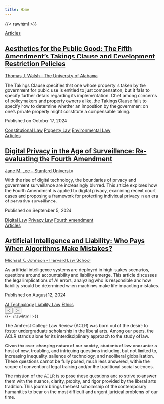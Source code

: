 ```yaml
---
title: Home
---
```


{{< rawhtml >}}
<html lang="en">
<head>
  <meta charset="UTF-8">
  <meta name="viewport" content="width=device-width, initial-scale=1.0">
  <title>Custom Carousel</title>
  <link rel="stylesheet" href="style.css">
</head>
<body>

<div class="carousel-container">
  <div class="carousel">
    <div class="carousel-item active">
      <span class="carousel-tag"><a href="#articles">Articles</a></span>
      <h2 class="carousel-title"><a href="#article1">Aesthetics for the Public Good: The Fifth Amendment’s Takings Clause and Development Restriction Policies</a></h2>
      <p class="carousel-author"><a href="#author1">Thomas J. Walsh – The University of Alabama</a></p>
      <p class="carousel-blurb">The Takings Clause specifies that one whose property is taken by the government for public use is entitled to just compensation, but it fails to specify further details regarding its implementation. Chief among concerns of policymakers and property owners alike, the Takings Clause fails to specify how to determine whether an imposition by the government on one’s private property might constitute a compensable taking.</p>
      <p class="carousel-date">Published on October 17, 2024</p>
      <div class="carousel-tags">
        <a href="#conlaw" class="tag">Constitutional Law</a>
        <a href="#propertylaw" class="tag">Property Law</a>
        <a href="#envlaw" class="tag">Environmental Law</a>
      </div>
    </div>
    <div class="carousel-item">
      <span class="carousel-tag"><a href="#articles">Articles</a></span>
      <h2 class="carousel-title"><a href="#article2">Digital Privacy in the Age of Surveillance: Re-evaluating the Fourth Amendment</a></h2>
      <p class="carousel-author"><a href="#author2">Jane M. Lee – Stanford University</a></p>
      <p class="carousel-blurb">With the rise of digital technology, the boundaries of privacy and government surveillance are increasingly blurred. This article explores how the Fourth Amendment is applied to digital privacy, examining recent court cases and proposing a framework for protecting individual privacy in an era of pervasive surveillance.</p>
      <p class="carousel-date">Published on September 5, 2024</p>
      <div class="carousel-tags">
        <a href="#digitallaw" class="tag">Digital Law</a>
        <a href="#privacylaw" class="tag">Privacy Law</a>
        <a href="#fourthamendment" class="tag">Fourth Amendment</a>
      </div>
    </div>
    <div class="carousel-item">
      <span class="carousel-tag"><a href="#articles">Articles</a></span>
      <h2 class="carousel-title"><a href="#article3">Artificial Intelligence and Liability: Who Pays When Algorithms Make Mistakes?</a></h2>
      <p class="carousel-author"><a href="#author3">Michael K. Johnson – Harvard Law School</a></p>
      <p class="carousel-blurb">As artificial intelligence systems are deployed in high-stakes scenarios, questions around accountability and liability emerge. This article discusses the legal implications of AI errors, analyzing who is responsible and how liability should be determined when machines make life-impacting mistakes.</p>
      <p class="carousel-date">Published on August 12, 2024</p>
      <div class="carousel-tags">
        <a href="#aitechnology" class="tag">AI Technology</a>
        <a href="#liabilitylaw" class="tag">Liability Law</a>
        <a href="#ethics" class="tag">Ethics</a>
      </div>
    </div>
  </div>

  <div class="carousel-controls">
    <button class="carousel-btn prev">&lt;</button>
    <button class="carousel-btn next">&gt;</button>
  </div>
  <div class="carousel-indicators">
    <span class="indicator active"></span>
    <span class="indicator"></span>
    <span class="indicator"></span>
  </div>
</div>

<script src="script.js"></script>
</body>
</html>
{{< /rawhtml >}}

The Amherst College Law Review (ACLR) was born out of the desire to foster undergraduate scholarship in the liberal arts. Among our peers, the ACLR stands alone for its interdisciplinary approach to the study of law.

Given the ever-changing nature of our society, students of law encounter a host of new, troubling, and intriguing questions including, but not limited to, increasing inequality, salience of technology, and neoliberal globalization. These questions cannot be fully posed, much less answered, within the scope of conventional legal training and/or the traditional social sciences.

The mission of the ACLR is to pose these questions and to strive to answer them with the nuance, clarity, probity, and rigor provided by the liberal arts tradition. This journal brings the best scholarship of the contemporary humanities to bear on the most difficult and urgent juridical problems of our time.
